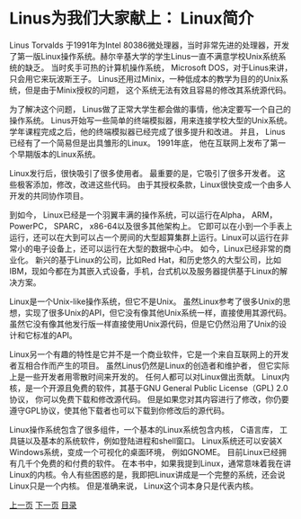 # Linus为我们大家献上： Linux简介
Linus Torvalds 于1991年为Intel 80386微处理器，当时非常先进的处理器，开发了第一版Linux操作系统。赫尔辛基大学的学生Linus一直不满意学校Unix系统系统的缺乏。 当时炙手可热的计算机操作系统， Microsoft DOS，对于Linus来讲，只会用它来玩波斯王子。 Linus还用过Minix，一种低成本的教学为目的的Unix系统，但是由于Minix授权的问题， 这个系统无法有效且容易的修改其系统源代码。

为了解决这个问题， Linus做了正常大学生都会做的事情，他决定要写一个自己的操作系统。 Linus开始写一些简单的终端模拟器，用来连接学校大型的Unix系统。 学年课程完成之后，他的终端模拟器已经完成了很多提升和改进。 并且， Linus已经有了一个简易但是出具雏形的Linux。 1991年底， 他在互联网上发布了第一个早期版本的Linux系统。

Linux发行后，很快吸引了很多使用者。 最重要的是，它吸引了很多开发者。 这些极客添加，修改，改进这些代码。 由于其授权条款，Linux很快变成一个由多人开发的共同协作项目。

到如今， Linux已经是一个羽翼丰满的操作系统，可以运行在Alpha， ARM， PowerPC， SPARC， x86-64以及很多其他架构上。 它即可以在小到一个手表上运行，还可以在大到可以占一个房间的大型超算集群上运行。Linux可以运行在非常小的电子设备上，还可以运行在大型的数据中心中。 如今，Linux已经非常的商业化。 新兴的基于Linux的公司，比如Red Hat，和历史悠久的大型公司，比如IBM，现如今都在为其嵌入式设备，手机，台式机以及服务器提供基于Linux的解决方案。

Linux是一个Unix-like操作系统，但它不是Unix。 虽然Linux参考了很多Unix的思想，实现了很多Unix的API，但它没有像其他Unix系统一样，直接使用其源代码。虽然它没有像其他发行版一样直接使用Unix源代码，但是它仍然沿用了Unix的设计和它标准的API。

Linux另一个有趣的特性是它并不是一个商业软件，它是一个来自互联网上的开发者互相合作而产生的项目。 虽然Linus仍然是Linux的创造者和维护者， 但它实际上是一些开发者用零散时间来开发的。 任何人都可以对Linux做出贡献。 Linux内核，是一个开源且免费的软件，其基于GNU General Public License（GPL) 2.0协议， 你可以免费下载和修改源代码。 但是如果您对其内容进行了修改，你仍要遵守GPL协议，使其他下载者也可以下载到你修改后的源代码。

Linux操作系统包含了很多组件，一个基本的Linux系统包含内核， C语言库， 工具链以及基本的系统软件，例如登陆进程和shell窗口。 Linux系统还可以安装X Windows系统，变成一个可视化的桌面环境， 例如GNOME。 目前Linux已经拥有几千个免费的和付费的软件。 在本书中，如果我提到Linux，通常意味着我在讲Linux的内核。令人有些困惑的是，我即把Linux讲成是一个完整的系统，还会说Linux只是一个内核。 但是准确来说， Linux这个词本身只是代表内核。

[上一页](history-of-unix.md) [下一页](overview-of-operating-system.md)  [目录](../README.md)